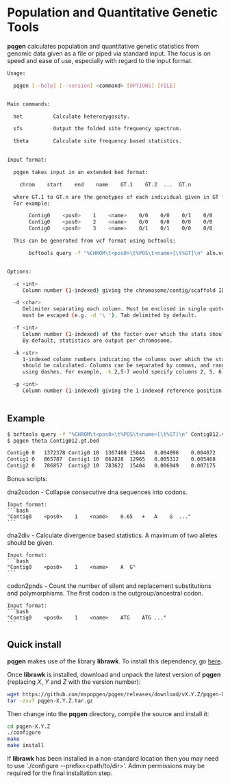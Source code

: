 # Population and Quantitative Genetic Tools

**pqgen** calculates population and quantitative genetic statistics from genomic data given as a file or piped via standard input. The focus is on speed and ease of use, especially with regard to the input format.

```bash
Usage:

  pqgen [--help] [--version] <command> [OPTIONS] [FILE]


Main commands:

  het	       Calculate heterozygosity.

  sfs	       Output the folded site frequency spectrum.

  theta        Calculate site frequency based statistics.
    

Input format:

  pqgen takes input in an extended bed format:

  	chrom    start    end    name    GT.1    GT.2  ...  GT.n

  where GT.1 to GT.n are the genotypes of each individual given in GT format.
  For example:

       Contig0    <pos0>    1    <name>    0/0    0/0    0/1    0/0    0/1
       Contig0    <pos0>    2    <name>    0/0    0/0    0/0    0/0    0/0
       Contig0    <pos0>    3    <name>    0/1    0/1    0/0    0/0    0/1

  This can be generated from vcf format using bcftools:

       bcftools query -f "%CHROM\t<pos0>\t%POS\t<name>[\t%GT]\n" aln.vcf


Options:

  -c <int>
     Column number (1-indexed) giving the chromosome/contig/scaffold ID.

  -d <char>
     Delimiter separating each column. Must be enclosed in single quotes, spaces
     must be escaped (e.g. -d '\ '). Tab delimited by default.

  -f <int>
     Column number (1-indexed) of the factor over which the stats should be calculated.
     By default, statistics are output per chromosome.

  -k <str>
     1-indexed column numbers indicating the columns over which the statistic
     should be calculated. Columns can be separated by commas, and ranges specified
     using dashes. For example, -k 2,5-7 would specify columns 2, 5, 6 and 7.

  -p <int>
     Column number (1-indexed) giving the 1-indexed reference position.
     
```
## Example

```bash
$ bcftools query -f "%CHROM\t<pos0>\t%POS\t<name>[\t%GT]\n" Contig012.vcf > Contig012.gt.bed
$ pqgen theta Contig012.gt.bed

Contig0	0	1372378	Contig0	10	1367408	15844	0.004096	0.004072	-0.029052
Contig1	0	865787	Contig1	10	862828	12965	0.005312	0.005468	0.148427
Contig2	0	786857	Contig2	10	783622	15404	0.006949	0.007175	0.163521
```

Bonus scripts:

dna2codon - Collapse consecutive dna sequences into codons.

	Input format:
	```bash
	"Contig0    <pos0>    1    <name>    0.65	+	A    G	..."
	```

dna2div - Calculate divergence based statistics. A maximum of two alleles should be given.

	Input format:
	```bash
	"Contig0    <pos0>    1    <name>    A	G"
	```

codon2pnds - Count the number of silent and replacement substitutions and polymorphisms. The
	     first codon is the outgroup/ancestral codon.

	Input format:
	```bash
	"Contig0    <pos0>    1    <name>    ATG    ATG	..."
	```


## Quick install

**pqgen** makes use of the library **librawk**. To install this dependency, go [here](https://github.com/mspopgen/librawk).

Once **librawk** is installed, download and unpack the latest version of **pqgen** (replacing *X*, *Y* and *Z* with the version number):
```bash
wget https://github.com/mspopgen/pqgen/releases/download/vX.Y.Z/pqgen-X.Y.Z.tar.gz
tar -zxvf pqgen-X.Y.Z.tar.gz
```
Then change into the **pqgen** directory, compile the source and install it:
```bash
cd pqgen-X.Y.Z
./configure
make
make install
```

If **librawk** has been installed in a non-standard location then you may need to use './configure --prefix=<path/to/dir>'. Admin permissions may be required for the final installation step.
